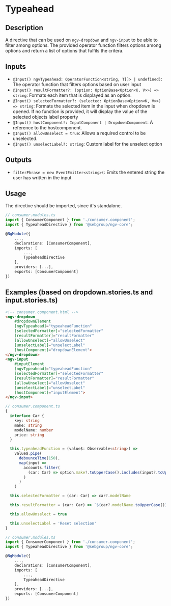 # Typeahead

## Description

A directive that can be used on `ngv-dropdown` and `ngv-input` to be able to filter among options.
The provided operator function filters options among options and return a list of options that fulfils the critera.

## Inputs

- `@Input() ngvTypeahead: OperatorFunction<string, T[]> | undefined)`: The operator function that filters options based on user input
- `@Input() resultFormatter?: (option: OptionBase<Option<K, V>>) => string`: Formats each item that is displayed as an option.
- `@Input() selectedFormatter?: (selected: OptionBase<Option<K, V>>) => string`: Formats the selected item in the input when dropdown is opened. If no function is provided, it will display the value of the selected objects label property
- `@Input() hostComponent!: InputComponent | DropdownComponent`: A reference to the hostcomponent.
- `@Input() allowUnselect = true`: Allows a required control to be unselected.
- `@Input() unselectLabel?: string`: Custom label for the unselect option

## Outputs

- `filterPhrase = new EventEmitter<string>(`: Emits the entered string the user has written in the input

## Usage

The directive should be imported, since it's standalone.

```ts
// consumer.modules.ts
import { ConsumerComponent } from './consumer.component';
import { TypeaheadDirective } from '@sebgroup/ngv-core';

@NgModule({
    ...,
    declarations: [ConsumerComponent],
    imports: [
        ...,
        TypeaheadDirective
    ],
    providers: [...],
    exports: [ConsumerComponent]
})
```

## Examples (based on dropdown.stories.ts and input.stories.ts)

```HTML
<!-- consumer.component.html -->
<ngv-dropdown
    #dropdownElement
    [ngvTypeahead]="typeaheadFunction"
    [selectedFormatter]="selectedFormatter"
    [resultFormatter]="resultFormatter"
    [allowUnselect]="allowUnselect"
    [unselectLabel]="unselectLabel"
    [hostComponent]="dropdownElement">
</ngv-dropdown>
<ngv-input
    #inputElement
    [ngvTypeahead]="typeaheadFunction"
    [selectedFormatter]="selectedFormatter"
    [resultFormatter]="resultFormatter"
    [allowUnselect]="allowUnselect"
    [unselectLabel]="unselectLabel"
    [hostComponent]="inputElement">
</ngv-input>

```

```ts
// consumer.component.ts
{
  interface Car {
    key: string
    make: string
    modelName: number
    price: string
  }

  this.typeaheadFunction = (value$: Observable<string>) =>
    value$.pipe(
      debounceTime(150),
      map(input =>
        accounts.filter(
          (car: Car) => option.make?.toUpperCase().includes(input?.toUpperCase()) || option.modelName?.includes(input)
        )
      )
    )

  this.selectedFormatter = (car: Car) => car?.modelName

  this.resultFormatter = (car: Car) => `${car?.modelName.toUpperCase()}, £${car?.price} `

  this.allowUnselect = true

  this.unselectLabel = 'Reset selection'
}
```

```ts
// consumer.modules.ts
import { ConsumerComponent } from './consumer.component';
import { TypeaheadDirective } from '@sebgroup/ngv-core';

@NgModule({
    ...,
    declarations: [ConsumerComponent],
    imports: [
        ...,
        TypeaheadDirective
    ],
    providers: [...],
    exports: [ConsumerComponent]
})
```
